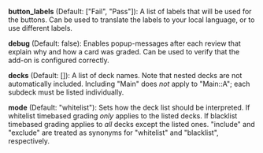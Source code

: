 **button_labels** (Default: ["Fail", "Pass"]): A list of labels that will be used for the buttons. Can be used to translate the labels to your local language, or to use different labels.

**debug** (Default: false): Enables popup-messages after each review that explain why and how a card was graded. Can be used to verify that the add-on is configured correctly.

**decks** (Default: []): A list of deck names. Note that nested decks are not automatically included. Including "Main" does *not* apply to "Main::A"; each subdeck must be listed individually.

**mode** (Default: "whitelist"): Sets how the deck list should be interpreted. If whitelist timebased grading *only* applies to the listed decks. If blacklist timebased grading applies to *all* decks except the listed ones. "include" and "exclude" are treated as synonyms for "whitelist" and "blacklist", respectively.
